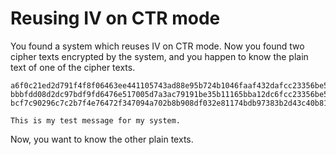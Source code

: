 Reusing IV on CTR mode
======================

You found a system which reuses IV on CTR mode. Now you found 
two cipher texts encrypted by the system, and you happen to 
know the plain text of one of the cipher texts.

```
a6f0c21ed2d791f4f8f06463ee441105743ad88e95b724b1046faaf432dafcc23356be54b8b1
bbbfdd08d2dc97bdf9fd6476e517005d7a3ac79191be35b11165bba12dc6fcc23356be54b8be
bcf7c90296c7c2b7f4e76472f347094a702b8b908df032e81174bdb97383b2d43c40b810
```

```
This is my test message for my system.
```

Now, you want to know the other plain texts.
